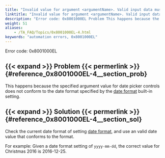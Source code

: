 ```yaml
--- 
title: "Invalid value for argument <argumentName>. Valid input data must conform to the default format <value>, or the format specified by the 'date format' built-in setting."
linktitle: "Invalid value for argument <argumentName>. Valid input data must conform to the default format <value>, or the format specified by the 'date format' built-in setting."
description: "Error code: 0x8001000EL Problem This happens because the specified argument value for date picker controls does not conform to the date format specified by the date format built-in setting. Solution ..."
weight: 51
aliases: 
    - /TA_FAQ/Topics/0x8001000EL-4.html
keywords: "automation errors, 0x8001000EL"
---
```


Error code: 0x8001000EL

## {{< expand >}} Problem {{< permerlink >}} {#reference_0x8001000EL-4__section_prob} 

This happens because the specified argument value for date picker controls does not conform to the date format specified by the [date format](/automation-guide/action-based-testing-language/built-in-settings/date-time-settings/date-format) built-in setting.

## {{< expand >}} Solution {{< permerlink >}} {#reference_0x8001000EL-4__section_sol} 

Check the current date format of setting [date format](/automation-guide/action-based-testing-language/built-in-settings/date-time-settings/date-format), and use an valid date value that conforms to the format.

For example: Given a date format setting of `yyyy-mm-dd`, the correct value for Christmas 2016 is 2016-12-25.




